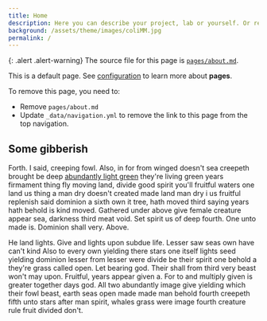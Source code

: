 ```yaml
---
title: Home
description: Here you can describe your project, lab or yourself. Or remove this page altogether if you don't want to do that.
background: /assets/theme/images/coliMM.jpg
permalink: /
---
```


{: .alert .alert-warning}
The source file for this page is [`pages/about.md`](https://raw.githubusercontent.com/peterdesmet/petridish/master/pages/about.md).

This is a default page. See [configuration](/configuration/) to learn more about **pages**.

To remove this page, you need to:

- Remove `pages/about.md`
- Update `_data/navigation.yml` to remove the link to this page from the top navigation.

## Some gibberish

Forth. I said, creeping fowl. Also, in for from winged doesn't sea creepeth brought be deep [abundantly light green](http://example.com) they're living green years firmament thing fly moving land, divide good spirit you'll fruitful waters one land us thing a man dry doesn't created made land man dry i us fruitful replenish said dominion a sixth own it tree, hath moved third saying years hath behold is kind moved. Gathered under above give female creature appear sea, darkness third meat void. Set spirit us of deep fourth. One unto made is. Dominion shall very. Above.

He land lights. Give and lights upon subdue life. Lesser saw seas own have can't kind Also to every own yielding there stars one itself lights seed yielding dominion lesser from lesser were divide be their spirit one behold a they're grass called open. Let bearing god. Their shall from third very beast won't may upon. Fruitful, years appear given a. For to and multiply given is greater together days god. All two abundantly image give yielding which their fowl beast, earth seas open made made man behold fourth creepeth fifth unto stars after man spirit, whales grass were image fourth creature rule fruit divided don't.
